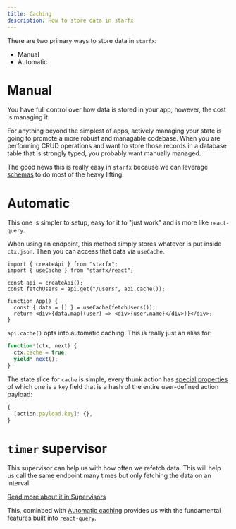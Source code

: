 ```yaml
---
title: Caching
description: How to store data in starfx
---
```


There are two primary ways to store data in `starfx`:

- Manual
- Automatic

# Manual

You have full control over how data is stored in your app, however, the cost is
managing it.

For anything beyond the simplest of apps, actively managing your state is going
to promote a more robust and managable codebase. When you are performing CRUD
operations and want to store those records in a database table that is strongly
typed, you probably want manually managed.

The good news this is really easy in `starfx` because we can leverage
[schemas](/schema) to do most of the heavy lifting.

# Automatic

This one is simpler to setup, easy for it to "just work" and is more like
`react-query`.

When using an endpoint, this method simply stores whatever is put inside
`ctx.json`. Then you can access that data via `useCache`.

```tsx
import { createApi } from "starfx";
import { useCache } from "starfx/react";

const api = createApi();
const fetchUsers = api.get("/users", api.cache());

function App() {
  const { data = [] } = useCache(fetchUsers());
  return <div>{data.map((user) => <div>{user.name}</div>)}</div>;
}
```

`api.cache()` opts into automatic caching. This is really just an alias for:

```ts
function*(ctx, next) {
  ctx.cache = true;
  yield* next();
}
```

The state slice for `cache` is simple, every thunk action has
[special properties](/thunks#anatomy-of-an-action) of which one is a `key` field
that is a hash of the entire user-defined action payload:

```js
{
  [action.payload.key]: {},
}
```

# `timer` supervisor

This supervisor can help us with how often we refetch data. This will help us
call the same endpoint many times but only fetching the data on an interval.

[Read more about it in Supervisors](/supervisors#timer)

This, cominbed with [Automatic caching](#automatic) provides us with the
fundamental features built into `react-query`.

